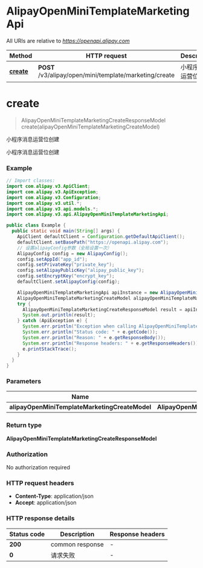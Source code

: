 # AlipayOpenMiniTemplateMarketingApi

All URIs are relative to *https://openapi.alipay.com*

| Method | HTTP request | Description |
|------------- | ------------- | -------------|
| [**create**](AlipayOpenMiniTemplateMarketingApi.md#create) | **POST** /v3/alipay/open/mini/template/marketing/create | 小程序消息运营位创建 |


<a name="create"></a>
# **create**
> AlipayOpenMiniTemplateMarketingCreateResponseModel create(alipayOpenMiniTemplateMarketingCreateModel)

小程序消息运营位创建

小程序消息运营位创建

### Example
```java
// Import classes:
import com.alipay.v3.ApiClient;
import com.alipay.v3.ApiException;
import com.alipay.v3.Configuration;
import com.alipay.v3.util.*;
import com.alipay.v3.api.models.*;
import com.alipay.v3.api.AlipayOpenMiniTemplateMarketingApi;

public class Example {
  public static void main(String[] args) {
    ApiClient defaultClient = Configuration.getDefaultApiClient();
    defaultClient.setBasePath("https://openapi.alipay.com");
    // 设置alipayConfig参数（全局设置一次）
    AlipayConfig config = new AlipayConfig();
    config.setAppId("app_id");
    config.setPrivateKey("private_key");
    config.setAlipayPublicKey("alipay_public_key");
    config.setEncryptKey("encrypt_key");
    defaultClient.setAlipayConfig(config);

    AlipayOpenMiniTemplateMarketingApi apiInstance = new AlipayOpenMiniTemplateMarketingApi(defaultClient);
    AlipayOpenMiniTemplateMarketingCreateModel alipayOpenMiniTemplateMarketingCreateModel = new AlipayOpenMiniTemplateMarketingCreateModel(); // AlipayOpenMiniTemplateMarketingCreateModel | 
    try {
      AlipayOpenMiniTemplateMarketingCreateResponseModel result = apiInstance.create(alipayOpenMiniTemplateMarketingCreateModel);
      System.out.println(result);
    } catch (ApiException e) {
      System.err.println("Exception when calling AlipayOpenMiniTemplateMarketingApi#create");
      System.err.println("Status code: " + e.getCode());
      System.err.println("Reason: " + e.getResponseBody());
      System.err.println("Response headers: " + e.getResponseHeaders());
      e.printStackTrace();
    }
  }
}
```

### Parameters

| Name | Type | Description  | Notes |
|------------- | ------------- | ------------- | -------------|
| **alipayOpenMiniTemplateMarketingCreateModel** | **AlipayOpenMiniTemplateMarketingCreateModel**|  | [optional] |

### Return type

**AlipayOpenMiniTemplateMarketingCreateResponseModel**

### Authorization

No authorization required

### HTTP request headers

 - **Content-Type**: application/json
 - **Accept**: application/json

### HTTP response details
| Status code | Description | Response headers |
|-------------|-------------|------------------|
| **200** | common response |  -  |
| **0** | 请求失败 |  -  |

